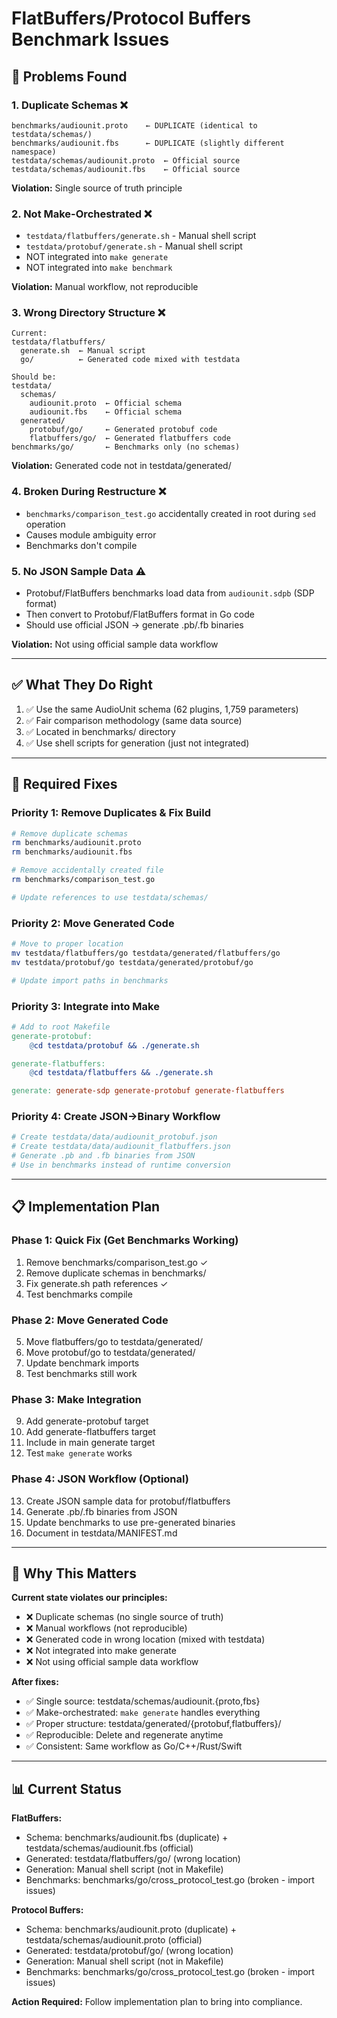 # FlatBuffers/Protocol Buffers Benchmark Issues

## 🚨 Problems Found

### 1. **Duplicate Schemas** ❌
```
benchmarks/audiounit.proto    ← DUPLICATE (identical to testdata/schemas/)
benchmarks/audiounit.fbs      ← DUPLICATE (slightly different namespace)
testdata/schemas/audiounit.proto  ← Official source
testdata/schemas/audiounit.fbs    ← Official source
```

**Violation:** Single source of truth principle

### 2. **Not Make-Orchestrated** ❌
- `testdata/flatbuffers/generate.sh` - Manual shell script
- `testdata/protobuf/generate.sh` - Manual shell script
- NOT integrated into `make generate`
- NOT integrated into `make benchmark`

**Violation:** Manual workflow, not reproducible

### 3. **Wrong Directory Structure** ❌
```
Current:
testdata/flatbuffers/
  generate.sh  ← Manual script
  go/          ← Generated code mixed with testdata

Should be:
testdata/
  schemas/
    audiounit.proto  ← Official schema
    audiounit.fbs    ← Official schema
  generated/
    protobuf/go/     ← Generated protobuf code
    flatbuffers/go/  ← Generated flatbuffers code
benchmarks/go/       ← Benchmarks only (no schemas)
```

**Violation:** Generated code not in testdata/generated/

### 4. **Broken During Restructure** ❌
- `benchmarks/comparison_test.go` accidentally created in root during `sed` operation
- Causes module ambiguity error
- Benchmarks don't compile

### 5. **No JSON Sample Data** ⚠️
- Protobuf/FlatBuffers benchmarks load data from `audiounit.sdpb` (SDP format)
- Then convert to Protobuf/FlatBuffers format in Go code
- Should use official JSON → generate .pb/.fb binaries

**Violation:** Not using official sample data workflow

---

## ✅ What They Do Right

1. ✅ Use the same AudioUnit schema (62 plugins, 1,759 parameters)
2. ✅ Fair comparison methodology (same data source)
3. ✅ Located in benchmarks/ directory
4. ✅ Use shell scripts for generation (just not integrated)

---

## 🔧 Required Fixes

### Priority 1: Remove Duplicates & Fix Build
```bash
# Remove duplicate schemas
rm benchmarks/audiounit.proto
rm benchmarks/audiounit.fbs

# Remove accidentally created file
rm benchmarks/comparison_test.go

# Update references to use testdata/schemas/
```

### Priority 2: Move Generated Code
```bash
# Move to proper location
mv testdata/flatbuffers/go testdata/generated/flatbuffers/go
mv testdata/protobuf/go testdata/generated/protobuf/go

# Update import paths in benchmarks
```

### Priority 3: Integrate into Make
```makefile
# Add to root Makefile
generate-protobuf:
	@cd testdata/protobuf && ./generate.sh

generate-flatbuffers:
	@cd testdata/flatbuffers && ./generate.sh

generate: generate-sdp generate-protobuf generate-flatbuffers
```

### Priority 4: Create JSON→Binary Workflow
```bash
# Create testdata/data/audiounit_protobuf.json
# Create testdata/data/audiounit_flatbuffers.json
# Generate .pb and .fb binaries from JSON
# Use in benchmarks instead of runtime conversion
```

---

## 📋 Implementation Plan

### Phase 1: Quick Fix (Get Benchmarks Working)
1. Remove benchmarks/comparison_test.go ✓
2. Remove duplicate schemas in benchmarks/
3. Fix generate.sh path references ✓
4. Test benchmarks compile

### Phase 2: Move Generated Code
5. Move flatbuffers/go to testdata/generated/
6. Move protobuf/go to testdata/generated/
7. Update benchmark imports
8. Test benchmarks still work

### Phase 3: Make Integration
9. Add generate-protobuf target
10. Add generate-flatbuffers target
11. Include in main generate target
12. Test `make generate` works

### Phase 4: JSON Workflow (Optional)
13. Create JSON sample data for protobuf/flatbuffers
14. Generate .pb/.fb binaries from JSON
15. Update benchmarks to use pre-generated binaries
16. Document in testdata/MANIFEST.md

---

## 🎯 Why This Matters

**Current state violates our principles:**
- ❌ Duplicate schemas (no single source of truth)
- ❌ Manual workflows (not reproducible)
- ❌ Generated code in wrong location (mixed with testdata)
- ❌ Not integrated into make generate
- ❌ Not using official sample data workflow

**After fixes:**
- ✅ Single source: testdata/schemas/audiounit.{proto,fbs}
- ✅ Make-orchestrated: `make generate` handles everything
- ✅ Proper structure: testdata/generated/{protobuf,flatbuffers}/
- ✅ Reproducible: Delete and regenerate anytime
- ✅ Consistent: Same workflow as Go/C++/Rust/Swift

---

## 📊 Current Status

**FlatBuffers:**
- Schema: benchmarks/audiounit.fbs (duplicate) + testdata/schemas/audiounit.fbs (official)
- Generated: testdata/flatbuffers/go/ (wrong location)
- Generation: Manual shell script (not in Makefile)
- Benchmarks: benchmarks/go/cross_protocol_test.go (broken - import issues)

**Protocol Buffers:**
- Schema: benchmarks/audiounit.proto (duplicate) + testdata/schemas/audiounit.proto (official)
- Generated: testdata/protobuf/go/ (wrong location)
- Generation: Manual shell script (not in Makefile)
- Benchmarks: benchmarks/go/cross_protocol_test.go (broken - import issues)

**Action Required:** Follow implementation plan to bring into compliance.
